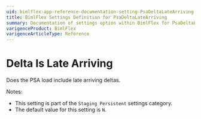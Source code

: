 ```yaml
---
uid: bimlflex-app-reference-documentation-setting-PsaDeltaLateArriving
title: BimlFlex Settings Definition for PsaDeltaLateArriving
summary: Documentation of settings option within BimlFlex for PsaDeltaLateArriving
varigenceProduct: BimlFlex
varigenceArticleType: Reference
---
```


# Delta Is Late Arriving

Does the PSA load include late arriving deltas.

Notes:
* This setting is part of the `Staging Persistent` settings category.
 * The default value for this setting is `N`.
